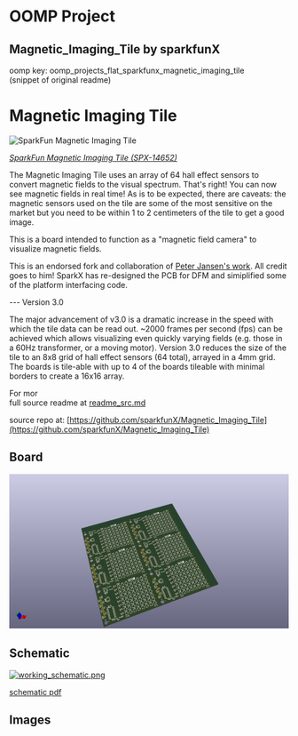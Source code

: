 # OOMP Project  
## Magnetic_Imaging_Tile  by sparkfunX  
  
oomp key: oomp_projects_flat_sparkfunx_magnetic_imaging_tile  
(snippet of original readme)  
  
Magnetic Imaging Tile  
======  
  
![SparkFun Magnetic Imaging Tile](https://cdn.sparkfun.com//assets/parts/1/2/8/3/9/Magnetic-Imager-Fan.gif)  
  
[*SparkFun Magnetic Imaging Tile (SPX-14652)*](https://www.sparkfun.com/products/14652)  
  
The Magnetic Imaging Tile uses an array of 64 hall effect sensors to convert magnetic fields to the visual spectrum. That's right! You can now see magnetic fields in real time! As is to be expected, there are caveats: the magnetic sensors used on the tile are some of the most sensitive on the market but you need to be within 1 to 2 centimeters of the tile to get a good image.  
  
This is a board intended to function as a "magnetic field camera" to visualize magnetic fields.   
  
This is an endorsed fork and collaboration of [Peter Jansen's work](https://hackaday.io/project/18518-iteration-8/log/91551-a-third-high-speed-magnetic-imager-tile). All credit goes to him! SparkX has re-designed the PCB for DFM and simiplified some of the platform interfacing code.  
  
--- Version 3.0  
  
The major advancement of v3.0 is a dramatic increase in the speed with which the tile data can be read out. ~2000 frames per second (fps) can be achieved which allows visualizing even quickly varying fields (e.g. those in a 60Hz transformer, or a moving motor). Version 3.0 reduces the size of the tile to an 8x8 grid of hall effect sensors (64 total), arrayed in a 4mm grid.  The boards is tile-able with up to 4 of the boards tileable with minimal borders to create a 16x16 array.   
  
For mor  
  full source readme at [readme_src.md](readme_src.md)  
  
source repo at: [https://github.com/sparkfunX/Magnetic_Imaging_Tile](https://github.com/sparkfunX/Magnetic_Imaging_Tile)  
## Board  
  
[![working_3d.png](working_3d_600.png)](working_3d.png)  
## Schematic  
  
[![working_schematic.png](working_schematic_600.png)](working_schematic.png)  
  
[schematic pdf](working_schematic.pdf)  
## Images  

